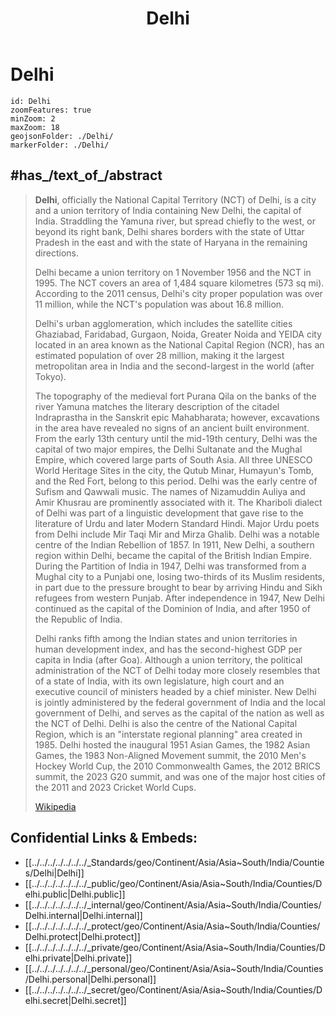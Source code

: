 ﻿---
location:
- 28.7
- 77.1
type: geo-Region
title: Delhi
license: "CC BY-SA 4.0"
source: "https://datahub.io/core/country-codes"
isDeleted: false
isReadOnly: false
draft: false
confidential: public
tags:
- geo/Country/Region
aliases:
- Delhi
Languages:
- de
cssclasses:
- geo-Region
publish: true
linkTitle: 
keywords: 
layout: 
publishDate: 
expiryDate: 
has_id_wikidata: Q1353
contains_the_administrative_territorial_entity:
- "[[/_Standards/WikiData/WD~Shahdara_district,83486]]"
- "[[/_Standards/WikiData/WD~Central_Delhi_district,107941]]"
- "[[/_Standards/WikiData/WD~East_Delhi_district,107960]]"
- "[[/_Standards/WikiData/WD~North_East_Delhi_district,429329]]"
- "[[/_Standards/WikiData/WD~West_Delhi_district,549807]]"
- "[[/_Standards/WikiData/WD~North_Delhi_district,693367]]"
- "[[/_Standards/WikiData/WD~North_West_Delhi_district,766125]]"
- "[[/_Standards/WikiData/WD~South_Delhi_district,2061938]]"
- "[[/_Standards/WikiData/WD~South_West_Delhi_district,2379189]]"
- "[[/_Standards/WikiData/WD~New_Delhi_district,8560886]]"
- "[[/_Standards/WikiData/WD~South_East_Delhi_district,25553535]]"
twinned_administrative_body:
- "[[/_Standards/WikiData/WD~Fukuoka_Prefecture,123258]]"
- '[[/_Standards/WikiData/WD~Moscow,649]]'
- '[[/_Standards/WikiData/WD~Beijing,956]]'
- '[[/_Standards/WikiData/WD~Chicago,1297]]'
- '[[/_Standards/WikiData/WD~Tokyo,1490]]'
- "[[/_Standards/WikiData/WD~Kuala_Lumpur,1865]]"
- '[[/_Standards/WikiData/WD~Yerevan,1953]]'
- '[[/_Standards/WikiData/WD~Karachi,8660]]'
- '[[/_Standards/WikiData/WD~Seoul,8684]]'
- '[[/_Standards/WikiData/WD~Ulaanbaatar,23430]]'
- '[[/_Standards/WikiData/WD~London,84]]'
instance_of:
- '[[/_Standards/WikiData/WD~megacity,174844]]'
- '[[/_Standards/WikiData/WD~metropolis,200250]]'
- "[[/_Standards/WikiData/WD~largest_city,51929311]]"
- "[[/_Standards/WikiData/WD~national_capital,108178728]]"
- "[[/_Standards/WikiData/WD~administrative_territorial_entity,56061]]"
part_of:
- "[[/_Standards/WikiData/WD~Indo-Gangetic_Plain,192305]]"
- "[[/_Standards/WikiData/WD~Yamuna-Ganga_Doab,14213993]]"
capital_of:
- "[[/_Standards/WikiData/WD~Delhi_Sultanate,229411]]"
- "[[/_Standards/WikiData/WD~Sur_Empire,373650]]"
- "[[/_Standards/WikiData/WD~Mamluk_sultanate,847420]]"
- "[[/_Standards/WikiData/WD~Khalji_dynasty,919071]]"
- "[[/_Standards/WikiData/WD~Tughlaq_dynasty,1124402]]"
- "[[/_Standards/WikiData/WD~Sayyid_dynasty,1331421]]"
- "[[/_Standards/WikiData/WD~Lodi_dynasty,11709]]"
- "[[/_Standards/WikiData/WD~Mughal_Empire,33296]]"
described_by_source:
- "[[/_Standards/WikiData/WD~Brockhaus_and_Efron_Encyclopedic_Dictionary,602358]]"
- "[[/_Standards/WikiData/WD~Encyclopædia_Britannica_11th_edition,867541]]"
- "[[/_Standards/WikiData/WD~The_Nuttall_Encyclopædia,3181656]]"
- "[[/_Standards/WikiData/WD~Sytin_Military_Encyclopedia,4114391]]"
- "[[/_Standards/WikiData/WD~Encyclopedic_Lexicon,4532135]]"
- "[[/_Standards/WikiData/WD~Small_Brockhaus_and_Efron_Encyclopedic_Dictionary,19180675]]"
- "[[/_Standards/WikiData/WD~Meyer’s_Universum,_Erster_Band,126374795]]"
history_of_topic: "[[/_Standards/WikiData/WD~history_of_Delhi,2741444]]"
language_used:
- '[[/_Standards/WikiData/WD~Mewari,2992857]]'
- '[[/_Standards/WikiData/WD~Sansi,3309366]]'
- '[[/_Standards/WikiData/WD~Bauria,4873579]]'
- "[[/_Standards/WikiData/WD~Central_Tibetan,5061915]]"
- "[[/_Standards/WikiData/WD~Mala_Malasar,6740693]]"
- '[[/_Standards/WikiData/WD~Kanjari,12953610]]'
- "[[/_Standards/WikiData/WD~Gade_Lohar,12953671]]"
- '[[/_Standards/WikiData/WD~Gaddi,17455500]]'
- '[[/_Standards/WikiData/WD~Hindi,1568]]'
- '[[/_Standards/WikiData/WD~Sanskrit,11059]]'
- '[[/_Standards/WikiData/WD~Awadhi,29579]]'
- '[[/_Standards/WikiData/WD~Bhojpuri,33268]]'
- '[[/_Standards/WikiData/WD~Haryanvi,33410]]'
- '[[/_Standards/WikiData/WD~Sindhi,33997]]'
- '[[/_Standards/WikiData/WD~Tibetan,34271]]'
- "[[/_Standards/WikiData/WD~Braj_Bhasha,35243]]"
- '[[/_Standards/WikiData/WD~Maithili,36109]]'
- '[[/_Standards/WikiData/WD~Punjabi,58635]]'
has_part_s_:
- "[[/_Standards/WikiData/WD~North_Delhi,3021585]]"
- "[[/_Standards/WikiData/WD~East_Delhi,58481534]]"
- "[[/_Standards/WikiData/WD~South_Delhi,58481533]]"
- '[[/_Standards/WikiData/WD~Delhi,113268525]]'
authority: "[[/_Standards/WikiData/WD~Government_of_Delhi,3633119]]"
located_in_the_administrative_territorial_entity: "[[/_Standards/WikiData/WD~National_Capital_Territory_of_Delhi,9357528]]"
said_to_be_the_same_as: "[[/_Standards/WikiData/WD~National_Capital_Territory_of_Delhi,9357528]]"
replaces: "[[/_Standards/WikiData/WD~Seven_Cities_of_Delhi,12159392]]"
different_from:
- '[[/_Standards/WikiData/WD~Dehlī,12434177]]'
- "[[/_Standards/WikiData/WD~National_Capital_Territory_of_Delhi,57156500]]"
- '[[/_Standards/WikiData/WD~Delhi,113268525]]'
- "[[/_Standards/WikiData/WD~New_Delhi,987]]"
permanent_duplicated_item: '[[/_Standards/WikiData/WD~Q21287386,21287386]]'
economy_of_topic: "[[/_Standards/WikiData/WD~economy_of_Delhi,29026718]]"
IPA_transcription:
- d̪eɦliː
- d̪ɪlliː
demonym:
- दिल्लीवाले
- Delhiite
- Delhiano
- دہلوی
ISNI: 0000000121799761
official_website: "https://mcdonline.nic.in/"
coordinate_location: "Point(77.216666666 28.666666666)"
country: '[[/_Standards/WikiData/WD~India,668]]'
located_in_time_zone: '[[/_Standards/WikiData/WD~UTC+05_30,6828]]'
continent: '[[/_Standards/WikiData/WD~Asia,48]]'
official_name:
- دہلی
- दिल्ली
literate_population: 12737767
urban_population: 16368899
aerial_view: "http://commons.wikimedia.org/wiki/Special:FilePath/Delhi%20aerial%20photo%2003-2016%20img2.jpg"
inception: "-0500-01-01T00:00:00Z"
elevation_above_sea_level: 221
area: 1397.3
population: 26495000
rural_population: 419042
native_label:
- दिल्ली
- देहली
- دهلي
- دہلی
illiterate_population: 4050174
female_population: 7800615
male_population: 8987326
subreddit: delhi
GitHub_topic: delhi
page_banner: "http://commons.wikimedia.org/wiki/Special:FilePath/Delhi%20banner%20India%20gate.jpg"
image: "http://commons.wikimedia.org/wiki/Special:FilePath/Delhi%20metropolitan%20region%2C%20satellite%20image%2C%20Landsat-5%2C%202011-03-12.jpg"
montage_image: "http://commons.wikimedia.org/wiki/Special:FilePath/Delhi%20Montage.jpg"
location_map: "http://commons.wikimedia.org/wiki/Special:FilePath/Location%20map%20India%20Delhi%20EN.svg"
locator_map_image: "http://commons.wikimedia.org/wiki/Special:FilePath/National%20Capital%20Territory%20of%20Delhi%20in%20India%20%28special%20marker%29%20%28claimed%20and%20disputed%20hatched%29.svg"
postal_code: 110000–110999
OmegaWiki_Defined_Meaning: 1212362
Dewey_Decimal_Classification: 2--5456
Libris_URI: 86lnm2cs14xlg3l
hashtag: Delhi
Commons_category: Delhi
Commons_gallery: "Delhi - दिल्ली"
Instagram_username: delhigovdigital
Facebook_username: DelhiGovDigital
X_Twitter_username: DelhiGovDigital
licence_plate_code: DL-xx
UN_LOCODE: INDEL
---

# Delhi

```leaflet
id: Delhi
zoomFeatures: true 
minZoom: 2 
maxZoom: 18
geojsonFolder: ./Delhi/
markerFolder: ./Delhi/
```

## #has_/text_of_/abstract

> **Delhi**, officially the National Capital Territory (NCT) of Delhi, 
> is a city and a union territory of India containing New Delhi, the capital of India. 
> Straddling the Yamuna river, but spread chiefly to the west, or beyond its right bank, 
> Delhi shares borders with the state of Uttar Pradesh in the east 
> and with the state of Haryana in the remaining directions. 
> 
> Delhi became a union territory on 1 November 1956 and the NCT in 1995. 
> The NCT covers an area of 1,484 square kilometres (573 sq mi). 
> According to the 2011 census, Delhi's city proper population was over 11 million, 
> while the NCT's population was about 16.8 million.
>
> Delhi's urban agglomeration, which includes the satellite cities Ghaziabad, Faridabad, Gurgaon, Noida, Greater Noida and YEIDA city located in an area known as the National Capital Region (NCR), has an estimated population of over 28 million, making it the largest metropolitan area in India and the second-largest in the world (after Tokyo).
>
> The topography of the medieval fort Purana Qila on the banks of the river Yamuna matches the literary description of the citadel Indraprastha in the Sanskrit epic Mahabharata; however, excavations in the area have revealed no signs of an ancient built environment. From the early 13th century until the mid-19th century, Delhi was the capital of two major empires, the Delhi Sultanate and the Mughal Empire, which covered large parts of South Asia. All three UNESCO World Heritage Sites in the city, the Qutub Minar, Humayun's Tomb, and the Red Fort, belong to this period. Delhi was the early centre of Sufism and Qawwali music. The names of Nizamuddin Auliya and Amir Khusrau are prominently associated with it. The Khariboli dialect of Delhi was part of a linguistic development that gave rise to the literature of Urdu and later Modern Standard Hindi. Major Urdu poets from Delhi include Mir Taqi Mir and Mirza Ghalib. Delhi was a notable centre of the Indian Rebellion of 1857. In 1911, New Delhi, a southern region within Delhi, became the capital of the British Indian Empire. During the Partition of India in 1947, Delhi was transformed from a Mughal city to a Punjabi one, losing two-thirds of its Muslim residents, in part due to the pressure brought to bear by arriving Hindu and Sikh refugees from western Punjab. After independence in 1947, New Delhi continued as the capital of the Dominion of India, and after 1950 of the Republic of India.
>
> Delhi ranks fifth among the Indian states and union territories in human development index, and has the second-highest GDP per capita in India (after Goa). Although a union territory, the political administration of the NCT of Delhi today more closely resembles that of a state of India, with its own legislature, high court and an executive council of ministers headed by a chief minister. New Delhi is jointly administered by the federal government of India and the local government of Delhi, and serves as the capital of the nation as well as the NCT of Delhi. Delhi is also the centre of the National Capital Region, which is an "interstate regional planning" area created in 1985. Delhi hosted the inaugural 1951 Asian Games, the 1982 Asian Games, the 1983 Non-Aligned Movement summit, the 2010 Men's Hockey World Cup, the 2010 Commonwealth Games, the 2012 BRICS summit, the 2023 G20 summit, and was one of the major host cities of the 2011 and 2023 Cricket World Cups.
>
> [Wikipedia](https://en.wikipedia.org/wiki/Delhi)
## Confidential Links & Embeds: 
- [[../../../../../../../_Standards/geo/Continent/Asia/Asia~South/India/Counties/Delhi|Delhi]] 
- [[../../../../../../../_public/geo/Continent/Asia/Asia~South/India/Counties/Delhi.public|Delhi.public]] 
- [[../../../../../../../_internal/geo/Continent/Asia/Asia~South/India/Counties/Delhi.internal|Delhi.internal]] 
- [[../../../../../../../_protect/geo/Continent/Asia/Asia~South/India/Counties/Delhi.protect|Delhi.protect]] 
- [[../../../../../../../_private/geo/Continent/Asia/Asia~South/India/Counties/Delhi.private|Delhi.private]] 
- [[../../../../../../../_personal/geo/Continent/Asia/Asia~South/India/Counties/Delhi.personal|Delhi.personal]] 
- [[../../../../../../../_secret/geo/Continent/Asia/Asia~South/India/Counties/Delhi.secret|Delhi.secret]] 

